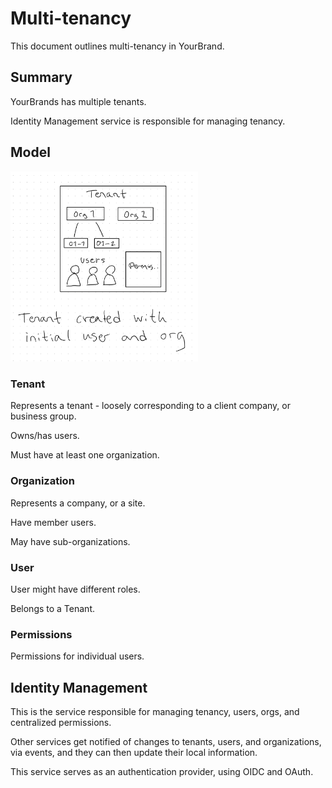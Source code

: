 # Multi-tenancy

This document outlines multi-tenancy in YourBrand.

## Summary

YourBrands has multiple tenants.

Identity Management service is responsible for managing tenancy.

## Model

<img src="tenancy-model.jpeg" width="300"></img>

### Tenant

Represents a tenant - loosely corresponding to a client company, or business group.

Owns/has users.

Must have at least one organization.

### Organization

Represents a company, or a site.

Have member users.

May have sub-organizations.

### User

User might have different roles.

Belongs to a Tenant.

### Permissions

Permissions for individual users.

## Identity Management

This is the service responsible for managing tenancy, users, orgs, and centralized permissions.

Other services get notified of changes to tenants, users, and organizations, via events, and they can then update their local information.

This service serves as an authentication provider, using OIDC and OAuth.